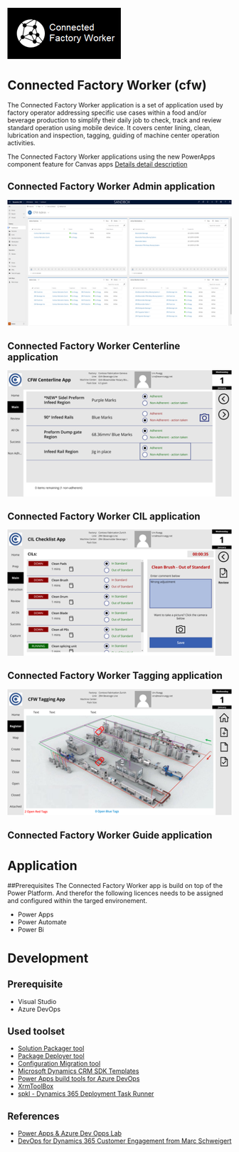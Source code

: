![Image of Connected Factory Worker](/images/cfw_apps_255x115.png)
# Connected Factory Worker (cfw)
The Connected Factory Worker application is a set of application used by factory operator addressing specific use cases within a food and/or beverage production to simplify their daily job to check, track and review standard operation using mobile device. It covers center lining, clean, lubrication and inspection, tagging, guiding of machine center operation activities.



The Connected Factory Worker applications using the new PowerApps component feature for Canvas apps
[Details detail description](/components/README.md) 

## Connected Factory Worker Admin application

![Image of Connected Factory Worker Admin application](/images/cfw_admin_dashboard_1280x720.png)

## Connected Factory Worker Centerline application

![Image of Connected Factory Worker Centerline application](/images/cfw_centerline_app_main_1280x720.png)

## Connected Factory Worker CIL application

![Image of Connected Factory Worker Centerline application](/images/cfw_cil_checklist_app_main_1280x720.PNG)

## Connected Factory Worker Tagging application

![Image of Connected Factory Worker Centerline application](/images/cfw_tagging_app_register_1280x720.png)

## Connected Factory Worker Guide application


# Application

##Prerequisites
The Connected Factory Worker app is build on top of the Power Platform. And therefor the following licences needs to be assigned and configured within the targed environement.
* Power Apps 
* Power Automate
* Power Bi

# Development

## Prerequisite
* Visual Studio
* Azure DevOps 

## Used toolset
* [Solution Packager tool](https://docs.microsoft.com/en-us/power-platform/alm/solution-packager-tool)
* [Package Deployer tool](https://docs.microsoft.com/en-us/power-platform/alm/package-deployer-tool)
* [Configuration Migration tool](https://docs.microsoft.com/en-us/power-platform/admin/manage-configuration-data)
* [Microsoft Dynamics CRM SDK Templates](https://marketplace.visualstudio.com/items?itemName=DynamicsCRMPG.MicrosoftDynamicsCRMSDKTemplates)
* [Power Apps build tools for Azure DevOps](https://docs.microsoft.com/en-us/power-platform/alm/devops-build-tools)
* [XrmToolBox](https://www.xrmtoolbox.com/plugins/)
* [spkl - Dynamics 365 Deployment Task Runner](https://github.com/scottdurow/SparkleXrm/wiki/spkl)

## References
* [Power Apps & Azure Dev Opps Lab](https://github.com/microsoft/PowerApps-Samples/tree/master/build-tools)
* [DevOps for Dynamics 365 Customer Engagement from Marc Schweigert](https://github.com/devkeydet/dyn365-ce-devops)
